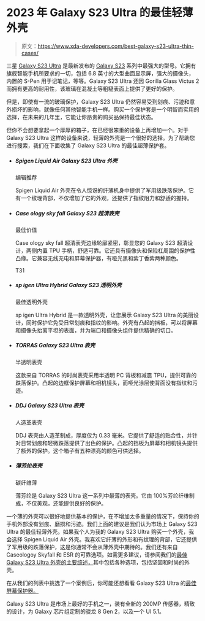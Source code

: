 # 2023 年 Galaxy S23 Ultra 的最佳轻薄外壳

> 原文：<https://www.xda-developers.com/best-galaxy-s23-ultra-thin-cases/>

三星 [Galaxy S23 Ultra](https://xda-developers.com/best-cases-samsung-galaxy-s23-ultra/) 是最新发布的 [Galaxy S23](https://www.xda-developers.com/samsung-galaxy-s23/) 系列中最强大的型号。它拥有旗舰智能手机所要求的一切，包括 6.8 英寸的大型曲面显示屏，强大的摄像头，内置的 S-Pen 用于记笔记，等等。Galaxy S23 Ultra 还因 Gorilla Glass Victus 2 而拥有更高的耐用性，该玻璃在混凝土等粗糙表面上提供了更好的保护。

但是，即使有一流的玻璃保护，Galaxy S23 Ultra 仍然容易受到划痕、污迹和意外损坏的影响，就像任何其他智能手机一样。购买一个保护套是一个明智而实用的选择，在未来的几年里，它能让你昂贵的购买品保持最佳状态。

但你不会想要拿起一个厚厚的箱子，在已经很笨重的设备上再增加一个。对于 Galaxy S23 Ultra 这样的设备来说，轻薄的外壳是一个很好的选择。为了帮助您进行搜索，我们在下面收集了 Galaxy S23 Ultra 的最佳超薄保护套。

*   ##### Spigen Liquid Air Galaxy S23 Ultra 外壳

    编辑推荐

    Spigen Liquid Air 外壳在令人惊讶的纤薄机身中提供了军用级跌落保护。它有一个纹理背部，不仅增加了它的外观，还提供了指纹阻力和舒适的握持。

*   ##### Case ology sky fall Galaxy S23 超清表壳

    最佳价值

    Case ology sky fall 超清表壳边缘轮廓紧密，彰显您的 Galaxy S23 超清设计，两侧内置 TPU 手柄，舒适可靠。它还具有摄像头和保险杠周围的保护性凸缘。它兼容无线充电和屏幕保护器，有哑光黑和紫丁香紫两种颜色。

    T31
*   ##### sp igen Ultra Hybrid Galaxy S23 透明外壳

    最佳透明外壳

    sp igen Ultra Hybrid 是一款透明外壳，让您展示 Galaxy S23 Ultra 的美丽设计，同时保护它免受日常划痕和指纹的影响。外壳有凸起的挡板，可以将屏幕和摄像头抬离平坦的表面，并为端口和摄像头组件提供精确的切口。

*   ##### TORRAS Galaxy S23 Ultra 表壳

    半透明表壳

    这款来自 TORRAS 的时尚表壳采用半透明 PC 背板和减震 TPU，提供可靠的跌落保护。凸起的边框保护屏幕和相机镜头，而哑光涂层使背面没有指纹和污迹。

*   ##### DDJ Galaxy S23 Ultra 表壳

    人造革表壳

    DDJ 表壳由人造革制成，厚度仅为 0.33 毫米。它提供了舒适的贴合性，并针对日常划痕和轻微跌落提供了出色的保护。凸起的挡板为屏幕和相机镜头提供了额外的保护。这个箱子有五种漂亮的颜色可供选择。

*   ##### 薄芳纶表壳

    碳纤维薄

    薄芳纶是 Galaxy S23 Ultra 这一系列中最薄的表壳。它由 100%芳纶纤维制成，不仅美观，还能提供良好的保护。

一个薄的外壳可以很好地提供基本的保护，在不增加太多重量的情况下，保持你的手机外部没有划痕、磨损和污迹。我们上面的建议是我们认为市场上 Galaxy S23 Ultra 的最佳轻薄外壳。如果我个人为我的 Galaxy S23 Ultra 购买一个外壳，我会选择 Spigen Liquid Air 外壳。我喜欢它纤薄的外形和有纹理的背部，它还提供了军用级的跌落保护，这是你通常不会从薄外壳中期待的。我们还有来自 Caseologoy Skyfall 和 ESR 的可靠选项。如需更多建议，请参阅我们的[最佳 Galaxy S23 Ultra 外壳的主要综述，](https://www.xda-developers.com/best-cases-samsung-galaxy-s23-ultra/)其中包括各种选项，包括坚固和时尚的外壳。

在从我们的列表中挑选了一个案例后，你可能还想看看 Galaxy S23 Ultra 的[最佳屏幕保护器。](https://www.xda-developers.com/best-samsung-galaxy-s23-ultra-screen-protectors/)

Galaxy S23 Ultra 是市场上最好的手机之一，装有全新的 200MP 传感器，精致的设计，为 Galaxy 芯片组定制的骁龙 8 Gen 2，以及一个 UI 5.1。